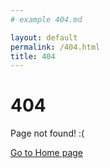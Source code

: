 ```yaml
---
# example 404.md

layout: default
permalink: /404.html
title: 404
---
```


# 404

Page not found! :(

[Go to Home page](/)